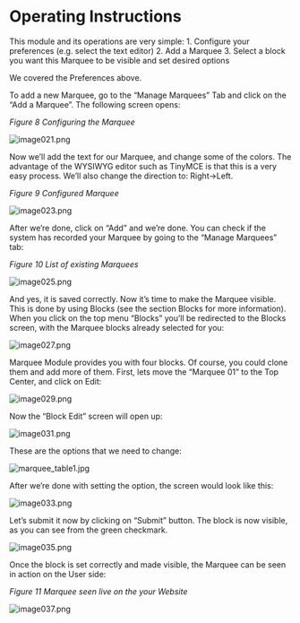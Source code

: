 # Operating Instructions

This module and its operations are very simple: 1. Configure your preferences \(e.g. select the text editor\) 2. Add a Marquee 3. Select a block you want this Marquee to be visible and set desired options

We covered the Preferences above.

To add a new Marquee, go to the “Manage Marquees” Tab and click on the “Add a Marquee”. The following screen opens:

 _Figure 8 Configuring the Marquee_

![image021.png](.gitbook/assets/image021.png)

Now we’ll add the text for our Marquee, and change some of the colors. The advantage of the WYSIWYG editor such as TinyMCE is that this is a very easy process. We’ll also change the direction to: Right-&gt;Left.

 _Figure 9 Configured Marquee_

![image023.png](.gitbook/assets/image023.png)

After we’re done, click on “Add” and we’re done. You can check if the system has recorded your Marquee by going to the “Manage Marquees” tab:

 _Figure 10 List of existing Marquees_

![image025.png](.gitbook/assets/image025.png)

And yes, it is saved correctly. Now it’s time to make the Marquee visible. This is done by using Blocks \(see the section Blocks for more information\). When you click on the top menu “Blocks” you’ll be redirected to the Blocks screen, with the Marquee blocks already selected for you:

![image027.png](.gitbook/assets/image027.png)

Marquee Module provides you with four blocks. Of course, you could clone them and add more of them. First, lets move the “Marquee 01” to the Top Center, and click on Edit: 

![image029.png](.gitbook/assets/image029.png)

Now the “Block Edit” screen will open up: 

![image031.png](.gitbook/assets/image031.png)

These are the options that we need to change: 

![marquee\_table1.jpg](.gitbook/assets/marquee_table1.jpg)

After we’re done with setting the option, the screen would look like this:

![image033.png](.gitbook/assets/image033.png)

Let’s submit it now by clicking on “Submit” button. The block is now visible, as you can see from the green checkmark.

![image035.png](.gitbook/assets/image035.png)

Once the block is set correctly and made visible, the Marquee can be seen in action on the User side:

 _Figure 11 Marquee seen live on the your Website_

![image037.png](.gitbook/assets/image037.png)

